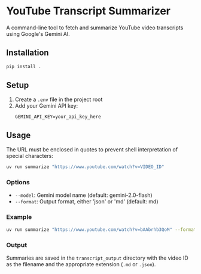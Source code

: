 # YouTube Transcript Summarizer

A command-line tool to fetch and summarize YouTube video transcripts using Google's Gemini AI.

## Installation

```bash
pip install .
```

## Setup

1. Create a `.env` file in the project root
2. Add your Gemini API key:
   ```
   GEMINI_API_KEY=your_api_key_here
   ```

## Usage

The URL must be enclosed in quotes to prevent shell interpretation of special characters:

```bash
uv run summarize "https://www.youtube.com/watch?v=VIDEO_ID"
```

### Options
- `--model`: Gemini model name (default: gemini-2.0-flash)
- `--format`: Output format, either 'json' or 'md' (default: md)

### Example
```bash
uv run summarize "https://www.youtube.com/watch?v=bAAbrhb3QoM" --format json
```

### Output
Summaries are saved in the `transcript_output` directory with the video ID as the filename and the appropriate extension (`.md` or `.json`).
